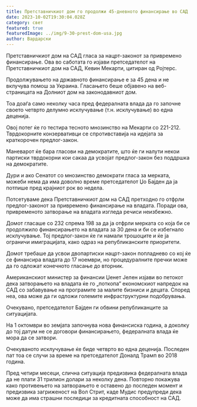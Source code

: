 ```yaml
---
title: Претставничкиот дом го продолжи 45-дневното финансирање во САД
date: 2023-10-02T19:30:04.028Z
category: свет
featured: true
featuredImage: ../img/9-30-prest-dom-usa.jpg
author: Вардарски
---
```

Претставничкиот дом на САД гласа за нацрт-законот за привремено финансирање. Ова во саботата го изјави претседателот на Претставничкиот дом на САД, Кевин Мекарти, цитиран од Ројтерс.

Продолжувањето на државното финансирање е за 45 дена и не вклучува помош за Украина. Гласањето беше објавено на веб-страницата на Долниот дом на законодавниот дом.

Тоа доаѓа само неколку часа пред федералната влада да го започне своето четврто делумно исклучување (т.н. исклучување) во една деценија.

Овој потег ќе го тестира тесното мнозинство на Мекарти со 221-212. Тврдокорните конзервативци се спротивставија на идејата за краткорочен предлог-закон.

Маневарот ќе бара гласови на демократите, што ќе ги налути некои партиски тврдокорни кои сакаа да усвојат предлог-закон без поддршка на демократите.

Дури и ако Сенатот со мнозинство демократи гласа за мерката, можеби нема да има доволно време претседателот Џо Бајден да ја потпише пред крајниот рок во недела.

Потсетуваме дека Претставничкиот дом на САД претходно го отфрли предлог-законот за привремено финансирање на владата. Поради ова, привременото затворање на владата изгледа речиси неизбежно.

Домот гласаше со 232 спрема 198 за да ја отфрли мерката со која би се продолжило финансирањето на владата за 30 дена и би се избегнало исклучување. Тој предлог-закон ќе ги намали трошоците и ќе ја ограничи имиграцијата, како одраз на републиканските приоритети.

Домот требаше да усвои двопартиски нацрт-закон попладнево со кој ќе се финансира владата до 17 ноември, но процедуралните пречки може да го одложат конечното гласање до вторник.

Американскиот министер за финансии Џенет Јелен изјави во петокот дека затворањето на владата ќе го „поткопа“ економскиот напредок на САД со забавување на програмите за малите бизниси и децата. Според неа, ова може да ги одложи големите инфраструктурни подобрувања.

Очекувано, претседателот Бајден ги обвини републиканците за ситуацијата.

На 1 октомври во земјата започнува нова финансиска година, а доколку до тој датум не се договори финансирањето, федералната влада ќе мора да се затвори.

Очекуваното исклучување ќе биде четврто во една деценија. Последен пат тоа се случи за време на претседателот Доналд Трамп во 2018 година.

Пред четири месеци, слична ситуација предизвика федералната влада да не плати 31 трилион долари за неколку дена. Повторно покажува како противењето на затворањето е оставено до последен момент и предизвика загриженост на Вол Стрит, каде Мудис предупреди дека може да има страшни последици за кредитната способност на САД.